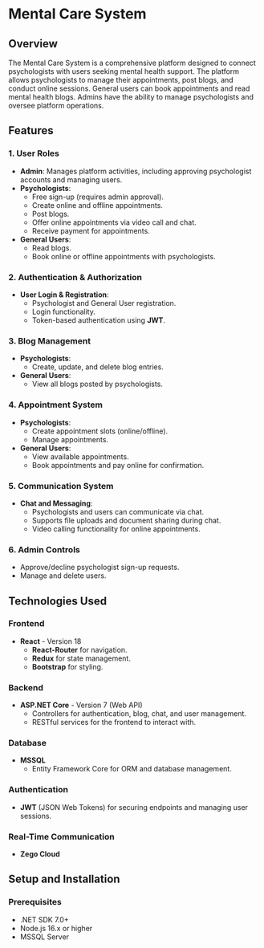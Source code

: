 # Mental Care System

## Overview
The Mental Care System is a comprehensive platform designed to connect psychologists with users seeking mental health support. The platform allows psychologists to manage their appointments, post blogs, and conduct online sessions. General users can book appointments and read mental health blogs. Admins have the ability to manage psychologists and oversee platform operations.

## Features

### 1. User Roles
- **Admin**: Manages platform activities, including approving psychologist accounts and managing users.
- **Psychologists**:
  - Free sign-up (requires admin approval).
  - Create online and offline appointments.
  - Post blogs.
  - Offer online appointments via video call and chat.
  - Receive payment for appointments.
- **General Users**:
  - Read blogs.
  - Book online or offline appointments with psychologists.

### 2. Authentication & Authorization
- **User Login & Registration**:
  - Psychologist and General User registration.
  - Login functionality.
  - Token-based authentication using **JWT**.

### 3. Blog Management
- **Psychologists**:
  - Create, update, and delete blog entries.
- **General Users**:
  - View all blogs posted by psychologists.

### 4. Appointment System
- **Psychologists**:
  - Create appointment slots (online/offline).
  - Manage appointments.
- **General Users**:
  - View available appointments.
  - Book appointments and pay online for confirmation.

### 5. Communication System
- **Chat and Messaging**:
  - Psychologists and users can communicate via chat.
  - Supports file uploads and document sharing during chat.
  - Video calling functionality for online appointments.

### 6. Admin Controls
- Approve/decline psychologist sign-up requests.
- Manage and delete users.

## Technologies Used

### Frontend
- **React** - Version 18
  - **React-Router** for navigation.
  - **Redux** for state management.
  - **Bootstrap** for styling.

### Backend
- **ASP.NET Core** - Version 7 (Web API)
  - Controllers for authentication, blog, chat, and user management.
  - RESTful services for the frontend to interact with.

### Database
- **MSSQL**
  - Entity Framework Core for ORM and database management.

### Authentication
- **JWT** (JSON Web Tokens) for securing endpoints and managing user sessions.

### Real-Time Communication
- **Zego Cloud**

## Setup and Installation

### Prerequisites
- .NET SDK 7.0+
- Node.js 16.x or higher
- MSSQL Server
